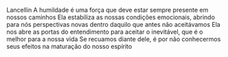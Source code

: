 Lancellin
A humildade é uma força que deve estar sempre presente em nossos caminhos Ela estabiliza as nossas condições emocionais, abrindo para nós perspectivas novas dentro daquilo que antes não aceitávamos Ela nos abre as portas do entendimento para aceitar o inevitável, que é o melhor para a nossa vida Se recuamos diante dele, é por não conhecermos seus efeitos na maturação do nosso espírito
